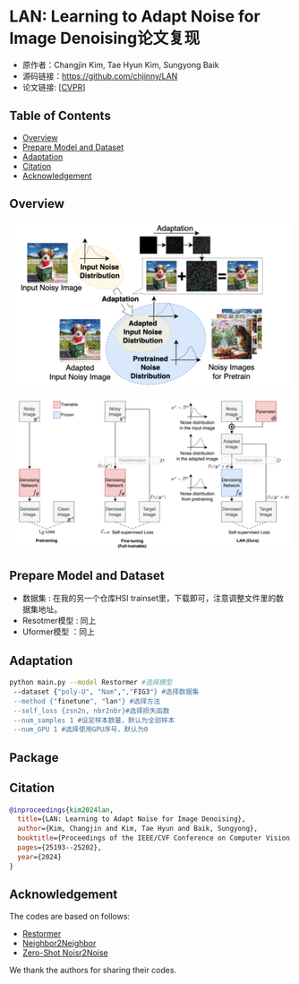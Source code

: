 # LAN: Learning to Adapt Noise for Image Denoising论文复现
- 原作者：Changjin Kim, Tae Hyun Kim, Sungyong Baik
- 源码链接：https://github.com/chjinny/LAN
- 论文链接: [[CVPR]](https://openaccess.thecvf.com/content/CVPR2024/html/Kim_LAN_Learning_to_Adapt_Noise_for_Image_Denoising_CVPR_2024_paper.html)




## Table of Contents
- [Overview](#overview)
- [Prepare Model and Dataset](#prepare-model-and-dataset)
- [Adaptation](#adaptation)
- [Citation](#citation)
- [Acknowledgement](#acknowledgement)


## Overview
<p align="center">
  <img src="./assets/overview.png" width="600"/>
</p>
<p align="center">
  <img src="./assets/framework.png" width="600"/>
</p>

## Prepare Model and Dataset

- 数据集 : 在我的另一个仓库HSI trainset里，下载即可，注意调整文件里的数据集地址。
- Resotmer模型 : 同上
- Uformer模型 ：同上

## Adaptation
```bash
python main.py --model Restormer #选择模型
 --dataset {"poly-U", "Nam",","FIG3"} #选择数据集
 --method {"finetune", "lan"} #选择方法
 --self_loss {zsn2n, nbr2nbr}#选择损失函数
 --num_samples 1 #设定样本数量，默认为全部样本
 --num_GPU 1 #选择使用GPU序号，默认为0
```
## Package

## Citation
```bibtex
@inproceedings{kim2024lan,
  title={LAN: Learning to Adapt Noise for Image Denoising},
  author={Kim, Changjin and Kim, Tae Hyun and Baik, Sungyong},
  booktitle={Proceedings of the IEEE/CVF Conference on Computer Vision and Pattern Recognition},
  pages={25193--25202},
  year={2024}
}
```

## Acknowledgement

The codes are based on follows:
- [Restormer](https://github.com/swz30/Restormer)
- [Neighbor2Neighbor](https://github.com/TaoHuang2018/Neighbor2Neighbor)
- [Zero-Shot Noisr2Noise](https://colab.research.google.com/drive/1i82nyizTdszyHkaHBuKPbWnTzao8HF9b?usp=sharing)

We thank the authors for sharing their codes.

